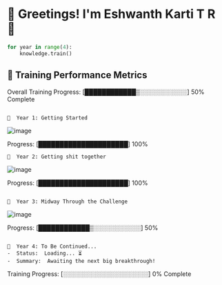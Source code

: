 # 🎉 Greetings! I'm Eshwanth Karti T R 🌟

```python
for year in range(4):
    knowledge.train()

```
## 🧠 Training Performance Metrics

Overall Training Progress: [████████████▒░░░░░░░░░░░] 50% Complete
```

📅  Year 1: Getting Started 
```
![image](https://github.com/user-attachments/assets/36d82932-7d5b-422d-8bcf-34476457709d)

Progress: [█████████████████████] 100%
```
📅  Year 2: Getting shit together
```
![image](https://github.com/user-attachments/assets/7b3e11e5-6e21-43a8-afd8-724bfe6a8c73)

Progress: [█████████████████████] 100%
```

📅  Year 3: Midway Through the Challenge 
```

![image](https://github.com/user-attachments/assets/8c83d289-1454-4a4c-ae47-34ab7d2759f3)

Progress: [████████████▒░░░░░░░░░░░] 50%
```

🚀  Year 4: To Be Continued... 
-  Status:  Loading... ⏳
-  Summary:  Awaiting the next big breakthrough!

```
Training Progress: [░░░░░░░░░░░░░░░░░░░░] 0% Complete
